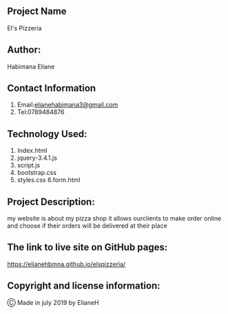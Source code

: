 ## Project Name
El's Pizzeria

## Author:

Habimana Eliane

## Contact Information

1. Email:elianehabimana3@gmail.com
2. Tel:0789484876

## Technology Used:

1. Index.html
2. jquery-3.4.1.js
3. script.js
4. bootstrap.css
5. styles.css
6.form.html


## Project Description:

my website is about my pizza shop it allows ourclients to make order online and choose if their orders will be delivered at their place

## The link to live site on GitHub pages:

https://elianehbmna.github.io/elspizzeria/

## Copyright and license information:

&#9400; Made in july 2019 by ElianeH

